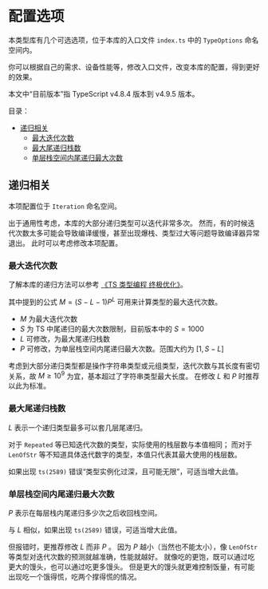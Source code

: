 # 配置选项

本类型库有几个可选选项，位于本库的入口文件 `index.ts` 中的 `TypeOptions` 命名空间内。

你可以根据自己的需求、设备性能等，修改入口文件，改变本库的配置，得到更好的效果。

本文中“目前版本”指 TypeScript v4.8.4 版本到 v4.9.5 版本。

目录：

- [递归相关](#递归相关)
  - [最大迭代次数](#最大迭代次数)
  - [最大尾递归栈数](#最大尾递归栈数)
  - [单层栈空间内尾递归最大次数](#单层栈空间内尾递归最大次数)

## 递归相关

本项配置位于 `Iteration` 命名空间。

出于通用性考虑，本库的大部分递归类型可以迭代非常多次。
然而，有的时候迭代次数太多可能会导致编译缓慢，甚至出现爆栈、类型过大等问题导致编译器异常退出。
此时可以考虑修改本项配置。

### 最大迭代次数

了解本库的递归方法可以参考 [《TS 类型编程 终极优化》](https://www.cnblogs.com/QiFande/p/ts-super-recursion.html)。

其中提到的公式 $M=(S-L-1)P^L$ 可用来计算类型的最大迭代次数。

- $M$ 为最大迭代次数
- $S$ 为 TS 中尾递归的最大次数限制，目前版本中的 $S=1000$
- $L$ 可修改，为最大尾递归栈数
- $P$ 可修改，为单层栈空间内尾递归最大次数。范围大约为 $[1,S-L]$

考虑到大部分递归类型都是操作字符串类型或元组类型，迭代次数与其长度有密切关系，故 $M \ge 10^9$ 为宜，基本超过了字符串类型最大长度。
在修改 $L$ 和 $P$ 时推荐以此为标准。

### 最大尾递归栈数

$L$ 表示一个递归类型最多可以套几层尾递归。

对于 `Repeated` 等已知迭代次数的类型，实际使用的栈层数与本值相同；
而对于 `LenOfStr` 等不知道具体迭代数字的类型，本值只代表其最大使用的栈层数。

如果出现 `ts(2589)` 错误“类型实例化过深，且可能无限”，可适当增大此值。

### 单层栈空间内尾递归最大次数

$P$ 表示在每层栈内尾递归多少次之后收回栈空间。

与 $L$ 相似，如果出现 `ts(2589)` 错误，可适当增大此值。

但报错时，更推荐修改 $L$ 而非 $P$ 。
因为 $P$ 越小（当然也不能太小），像 `LenOfStr` 等类型对迭代次数的预测就越准确，性能就越好。
就像吃的更饱，既可以通过吃更大的馒头，也可以通过吃更多馒头。
但是更大的馒头就更难控制饭量，有可能出现吃一个饿得慌，吃两个撑得慌的情况。

